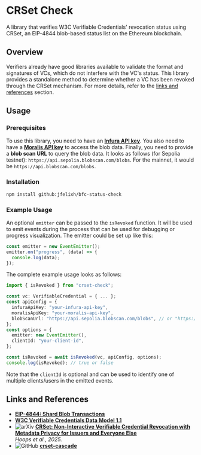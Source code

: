 # CRSet Check

A library that verifies W3C Verifiable Credentials' revocation status using CRSet, an EIP-4844 blob-based status list on the Ethereum blockchain.

## Overview

Verifiers already have good libraries available to validate the format and signatures of VCs, which do not interfere with the VC's status. This library provides a standalone method to determine whether a VC has been revoked through the CRSet mechanism. For more details, refer to the [links and references](#links-and-references) section.

## Usage

### Prerequisites

To use this library, you need to have an **[Infura API key](https://support.infura.io/account/api-keys/create-new-key)**. You also need to have a **[Moralis API key](https://docs.moralis.com/2.0/web3-data-api/evm/get-your-api-key)** to access the blob data. Finally, you need to provide a **blob scan URL** to query the blob data. It looks as follows (for Sepolia testnet): `https://api.sepolia.blobscan.com/blobs`. For the mainnet, it would be `https://api.blobscan.com/blobs`.

### Installation

```bash
npm install github:jfelixh/bfc-status-check
```

### Example Usage

An optional `emitter` can be passed to the `isRevoked` function. It will be used to emit events during the process that can be used for debugging or progress visualization. The emitter could be set up like this:

```typescript
const emitter = new EventEmitter();
emitter.on("progress", (data) => {
  console.log(data);
});
```

The complete example usage looks as follows:

```typescript
import { isRevoked } from "crset-check";

const vc: VerifiableCredential = { ... };
const apiConfig = {
  infuraApiKey: "your-infura-api-key",
  moralisApiKey: "your-moralis-api-key",
  blobScanUrl: "https://api.sepolia.blobscan.com/blobs", // or "https://api.blobscan.com/blobs"
};
const options = {
  emitter: new EventEmitter(),
  clientId: "your-client-id",
};

const isRevoked = await isRevoked(vc, apiConfig, options);
console.log(isRevoked); // true or false
```

Note that the `clientId` is optional and can be used to identify one of multiple clients/users in the emitted events.

## Links and References

- **[EIP-4844: Shard Blob Transactions](https://eips.ethereum.org/EIPS/eip-4844)**
- **[W3C Verifiable Credentials Data Model 1.1](https://www.w3.org/TR/vc-data-model/)**
- ![arXiv](https://img.shields.io/badge/arXiv-2501.17089-b31b1b.svg)
  **[CRSet: Non-Interactive Verifiable Credential Revocation with Metadata Privacy for Issuers and Everyone Else](https://arxiv.org/abs/2501.17089)**  
  _Hoops et al., 2025._
- ![GitHub](https://img.shields.io/badge/GitHub-padded--bloom--filter--cascade-blue?logo=github)
  **[crset-cascade](https://github.com/jfelixh/crset-cascade/)**
